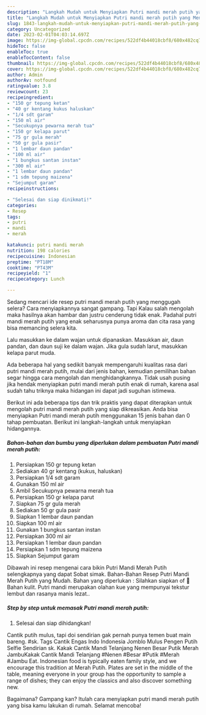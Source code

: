 ```yaml
---
description: "Langkah Mudah untuk Menyiapkan Putri mandi merah putih yang Menggugah Selera, Buat Buka Puasa Menggugah Selera"
title: "Langkah Mudah untuk Menyiapkan Putri mandi merah putih yang Menggugah Selera, Buat Buka Puasa Menggugah Selera"
slug: 1843-langkah-mudah-untuk-menyiapkan-putri-mandi-merah-putih-yang-menggugah-selera-buat-buka-puasa-menggugah-selera
category: Uncategorized
date: 2023-02-01T04:03:14.697Z
image: https://img-global.cpcdn.com/recipes/522df4b44018cbf8/680x482cq70/putri-mandi-merah-putih-foto-resep-utama.jpg
hideToc: false
enableToc: true
enableTocContent: false
thumbnail: https://img-global.cpcdn.com/recipes/522df4b44018cbf8/680x482cq70/putri-mandi-merah-putih-foto-resep-utama.jpg
cover: https://img-global.cpcdn.com/recipes/522df4b44018cbf8/680x482cq70/putri-mandi-merah-putih-foto-resep-utama.jpg
author: Admin
authorAv: notfound
ratingvalue: 3.8
reviewcount: 23
recipeingredient:
- "150 gr tepung ketan"
- "40 gr kentang kukus haluskan"
- "1/4 sdt garam"
- "150 ml air"
- "Secukupnya pewarna merah tua"
- "150 gr kelapa parut"
- "75 gr gula merah"
- "50 gr gula pasir"
- "1 lembar daun pandan"
- "100 ml air"
- "1 bungkus santan instan"
- "300 ml air"
- "1 lembar daun pandan"
- "1 sdm tepung maizena"
- "Sejumput garam"
recipeinstructions:

- "Selesai dan siap dinikmati!"
categories:
- Resep
tags:
- putri
- mandi
- merah

katakunci: putri mandi merah 
nutrition: 198 calories
recipecuisine: Indonesian
preptime: "PT18M"
cooktime: "PT43M"
recipeyield: "1"
recipecategory: Lunch

---
```



Sedang mencari ide resep putri mandi merah putih yang menggugah selera? Cara menyiapkannya sangat gampang. Tapi Kalau salah mengolah maka hasilnya akan hambar dan justru cenderung tidak enak. Padahal putri mandi merah putih yang enak seharusnya punya aroma dan cita rasa yang bisa memancing selera kita.


Lalu masukkan ke dalam wajan untuk dipanaskan. Masukkan air, daun pandan, dan daun suji ke dalam wajan. Jika gula sudah larut, masukkan kelapa parut muda.

Ada beberapa hal yang sedikit banyak mempengaruhi kualitas rasa dari putri mandi merah putih, mulai dari jenis bahan, kemudian pemilihan bahan segar hingga cara mengolah dan menghidangkannya. Tidak usah pusing jika hendak menyiapkan putri mandi merah putih enak di rumah, karena asal sudah tahu triknya maka hidangan ini dapat jadi suguhan istimewa.


Berikut ini ada beberapa tips dan trik praktis yang dapat diterapkan untuk mengolah putri mandi merah putih yang siap dikreasikan. Anda bisa menyiapkan Putri mandi merah putih menggunakan 15 jenis bahan dan 0 tahap pembuatan. Berikut ini langkah-langkah untuk menyiapkan hidangannya.

<!--inarticleads1-->

##### Bahan-bahan dan bumbu yang diperlukan dalam pembuatan Putri mandi merah putih:

1. Persiapkan 150 gr tepung ketan
1. Sediakan 40 gr kentang (kukus, haluskan)
1. Persiapkan 1/4 sdt garam
1. Gunakan 150 ml air
1. Ambil Secukupnya pewarna merah tua
1. Persiapkan 150 gr kelapa parut
1. Siapkan 75 gr gula merah
1. Sediakan 50 gr gula pasir
1. Siapkan 1 lembar daun pandan
1. Siapkan 100 ml air
1. Gunakan 1 bungkus santan instan
1. Persiapkan 300 ml air
1. Persiapkan 1 lembar daun pandan
1. Persiapkan 1 sdm tepung maizena
1. Siapkan Sejumput garam


Dibawah ini resep mengenai cara bikin Putri Mandi Merah Putih selengkapnya yang dapat Sobat simak. Bahan-Bahan Resep Putri Mandi Merah Putih yang Mudah. Bahan yang diperlukan : Silahkan siapkan of 📌Bahan kulit. Putri mandi merupakan olahan kue yang mempunyai tekstur lembut dan rasanya manis lezat.. 

<!--inarticleads2-->

##### Step by step untuk memasak Putri mandi merah putih:


1. Selesai dan siap dihidangkan!

Cantik putih mulus, tapi doi sendirian gak pernah punya temen buat main bareng. #sk. Tags Cantik Engas Indo Indonesia Jomblo Mulus Pengen Putih Selfie Sendirian sk. Kakak Cantik Mandi Telanjang Nenen Besar Putik Merah JambuKakak Cantik Mandi Telanjang #Nenen #Besar #Putik #Merah #Jambu Eat. Indonesian food is typically eaten family style, and we encourage this tradition at Merah Putih. Plates are set in the middle of the table, meaning everyone in your group has the opportunity to sample a range of dishes; they can enjoy the classics and also discover something new. 

Bagaimana? Gampang kan? Itulah cara menyiapkan putri mandi merah putih yang bisa kamu lakukan di rumah. Selamat mencoba!
